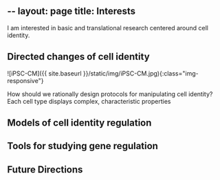 --
layout: page
title: Interests
--

I am interested in basic and translational research centered around cell identity.

## Directed changes of cell identity

![iPSC-CM]({{ site.baseurl }}/static/img/iPSC-CM.jpg){:class="img-responsive"}

How should we rationally design protocols for manipulating cell identity? Each cell type displays complex, characteristic properties


## Models of cell identity regulation


## Tools for studying gene regulation


## Future Directions

